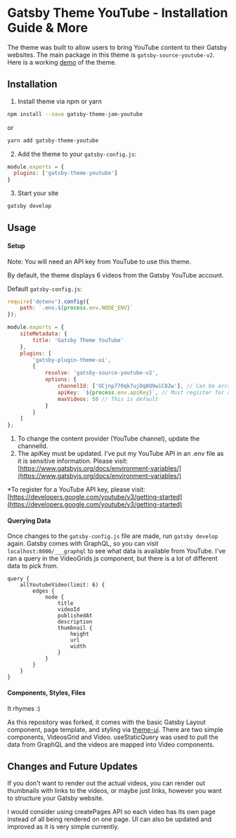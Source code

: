 # Gatsby Theme YouTube - Installation Guide & More

  
The theme was built to allow users to bring YouTube content to their Gatsby websites. The main package in this theme is `gatsby-source-youtube-v2`. Here is a working [demo](https://gatsby-theme-youtube.netlify.com) of the theme.

## Installation

1) Install theme via npm or yarn

```sh
npm install --save gatsby-theme-jam-youtube
```
or

```sh
yarn add gatsby-theme-youtube
```

2)  Add the theme to your `gatsby-config.js`:

```js
module.exports = {
  plugins: ['gatsby-theme-youtube']
}
```

3.  Start your site

```sh
gatsby develop
```

## Usage

#### Setup

Note: You will need an API key from YouTube to use this theme.

By default, the theme displays 6 videos from the Gatsby YouTube account. 

Default `gatsby-config.js`:

```js
require('dotenv').config({
	path: `.env.${process.env.NODE_ENV}`
});

module.exports = {
	siteMetadata: {
		title: 'Gatsby Theme YouTube'
	},
	plugins: [
		'gatsby-plugin-theme-ui',
		{
			resolve: 'gatsby-source-youtube-v2',
			options: {
				channelId: ['UCjnp770qk7ujOq8Q9wiC82w'], // Can be array of channel IDs, this is Gatsby's channel,
				apiKey: `${process.env.apiKey}`, // Must register for a YouTube API key,
				maxVideos: 50 // This is default
			}
		}
	]
};
```

1) To change the content provider (YouTube channel), update the channelId.
2) The apiKey must be updated. I've put my YouTube API in an .env file as it is sensitive information. Please visit: [https://www.gatsbyjs.org/docs/environment-variables/](https://www.gatsbyjs.org/docs/environment-variables/)


*To register for a YouTube API key, please visit:  [https://developers.google.com/youtube/v3/getting-started](https://developers.google.com/youtube/v3/getting-started)


#### Querying Data

Once changes to the `gatsby-config.js` file are made, run `gatsby develop` again. Gatsby comes with GraphQL, so you can visit `localhost:8000/___graphql` to see what data is available from YouTube. I've ran a query in the VideoGrids.js component, but there is a lot of different data to pick from.

```gql
query {
	allYoutubeVideo(limit: 6) {
		edges {
			node {
				title
				videoId
				publishedAt
				description
				thumbnail {
					height
					url
					width
				}
			}
		}
	}
}
```

#### Components, Styles, Files


It rhymes :)

As this repository was forked, it comes with the basic Gatsby Layout component, page template, and styling via [theme-ui](https://www.npmjs.com/package/gatsby-plugin-theme-ui). There are two simple components, VideosGrid and Video. useStaticQuery was used to pull the data from GraphQL and the videos are mapped into Video components. 


## Changes and Future Updates

If you don't want to render out the actual videos, you can render out thumbnails with links to the videos, or maybe just links, however you want to structure your Gatsby website. 

I would consider using createPages API so each video has its own page instead of all being rendered on one page. UI can also be updated and improved as it is very simple currently.

